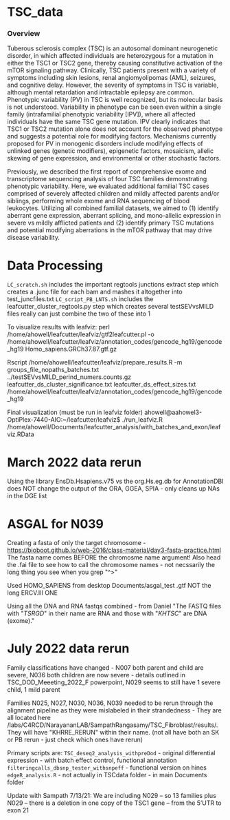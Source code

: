 # TSC_data

### Overview

Tuberous sclerosis complex (TSC) is an autosomal dominant neurogenetic disorder, in which affected individuals are heterozygous for a mutation in either the TSC1 or TSC2 gene, thereby causing constitutive activation of the mTOR signaling pathway. Clinically, TSC patients present with a variety of symptoms including skin lesions, renal angiomyolipomas (AML), seizures, and cognitive delay. However, the severity of symptoms in TSC is variable, although mental retardation and intractable epilepsy are common. Phenotypic variability (PV) in TSC is well recognized, but its molecular basis is not understood. Variability in phenotype can be seen even within a single family (intrafamilial phenotypic variability [IPV]), where all affected individuals have the same TSC gene mutation. IPV clearly indicates that TSC1 or TSC2 mutation alone does not account for the observed phenotype and suggests a potential role for modifying factors. Mechanisms currently proposed for PV in monogenic disorders include modifying effects of unlinked genes (genetic modifiers), epigenetic factors, mosaicism, allelic skewing of gene expression, and environmental or other stochastic factors.  

Previously, we described the first report of comprehensive exome and transcriptome sequencing analysis of four TSC families demonstrating phenotypic variability. Here, we evaluated additional familial TSC cases comprised of severely affected children and mildly affected parents and/or siblings, performing whole exome and RNA sequencing of blood leukocytes. Utilizing all combined familial datasets, we aimed to (1) identify aberrant gene expression, aberrant splicing, and mono-allelic expression in severe vs mildly afflicted patients and (2) identify primary TSC mutations and potential modifying aberrations in the mTOR pathway that may drive disease variability. 

# Data Processing 
`LC_scratch.sh` includes the important regtools junctions extract step which creates a .junc file for each bam and mashes it altogether into test_juncfiles.txt
`LC_script_PB_LNTS.sh` includes the leafcutter_cluster_regtools.py step which creates several testSEVvsMILD files
really can just combine the two of these into 1

To visualize results with leafviz: 
perl /home/ahowell/leafcutter/leafviz/gtf2leafcutter.pl -o /home/ahowell/leafcutter/leafviz/annotation_codes/gencode_hg19/gencode_hg19 Homo_sapiens.GRCh37.87.gtf.gz

Rscript /home/ahowell/leafcutter/leafviz/prepare_results.R -m groups_file_nopaths_batches.txt ../testSEVvsMILD_perind_numers.counts.gz leafcutter_ds_cluster_significance.txt leafcutter_ds_effect_sizes.txt /home/ahowell/leafcutter/leafviz/annotation_codes/gencode_hg19/gencode_hg19

Final visualization (must be run in leafviz folder) 
ahowell@aahowel3-OptiPlex-7440-AIO:~/leafcutter/leafviz$ ./run_leafviz.R /home/ahowell/Documents/leafcutter_analysis/with_batches_and_exon/leafviz.RData

# March 2022 data rerun
Using the library EnsDb.Hsapiens.v75 vs the org.Hs.eg.db for AnnotationDBI does NOT change the output of the ORA, GGEA, SPIA - only cleans up NAs in the DGE list

# ASGAL for N039 
Creating a fasta of only the target chromosome - https://bioboot.github.io/web-2016/class-material/day3-fasta-practice.html 
The fasta name comes BEFORE the chromosme name argument! Also head the .fai file to see how to call the chromosome names - not necssarily the long thing you see when you grep "^>" 

Used HOMO_SAPIENS from desktop Documents/asgal_test .gtf NOT the long ERCV.III ONE 

Using all the DNA and RNA fastqs combined - from Daniel "The FASTQ files with "_TSRGD_" in their name are RNA and those with "_KHTSC_" are DNA (exome)."

# July 2022 data rerun
Family classifications have changed - N007 both parent and child are severe, N036 both children are now severe - details outlined in TSC_DOD_Meeeting_2022_F powerpoint, N029 seems to still have 1 severe child, 1 mild parent

Families N025, N027, N030, N036, N039 needed to be rerun through the alignment pipeline as they were mislabeled in their strandedness - They are all located here /labs/C4RCD/NarayananLAB/SampathRangasamy/TSC_Fibroblast/results/. They will have "KHRRE_RERUN" within their name. (not all have both an SK or PB rerun - just check which ones have rerun)

Primary scripts are:
`TSC_deseq2_analysis_withpreDod` - original differential expression - with batch effect control, functional annotation 
`filteringcalls_dbsnp_tester_withsnpeff` - functional version on hines
`edgeR_analysis.R` - not actually in TSCdata folder - in main Documents folder 

Update with Sampath 7/13/21:
We are including N029 – so 13 families plus N029 – there is a deletion in one copy of the TSC1 gene – from the 5’UTR to exon 21 
